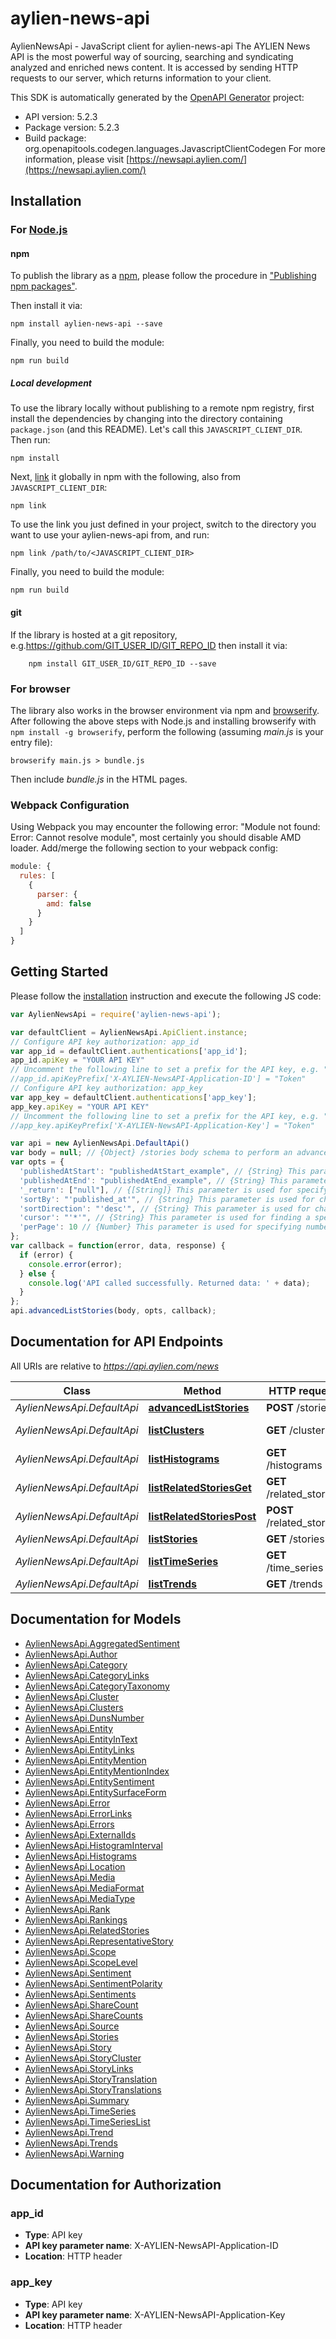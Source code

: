 # aylien-news-api

AylienNewsApi - JavaScript client for aylien-news-api
The AYLIEN News API is the most powerful way of sourcing, searching and syndicating analyzed and enriched news content. It is accessed by sending HTTP requests to our server, which returns information to your client.

This SDK is automatically generated by the [OpenAPI Generator](https://openapi-generator.tech) project:

- API version: 5.2.3
- Package version: 5.2.3
- Build package: org.openapitools.codegen.languages.JavascriptClientCodegen
For more information, please visit [https://newsapi.aylien.com/](https://newsapi.aylien.com/)

## Installation

### For [Node.js](https://nodejs.org/)

#### npm

To publish the library as a [npm](https://www.npmjs.com/), please follow the procedure in ["Publishing npm packages"](https://docs.npmjs.com/getting-started/publishing-npm-packages).

Then install it via:

```shell
npm install aylien-news-api --save
```

Finally, you need to build the module:

```shell
npm run build
```

##### Local development

To use the library locally without publishing to a remote npm registry, first install the dependencies by changing into the directory containing `package.json` (and this README). Let's call this `JAVASCRIPT_CLIENT_DIR`. Then run:

```shell
npm install
```

Next, [link](https://docs.npmjs.com/cli/link) it globally in npm with the following, also from `JAVASCRIPT_CLIENT_DIR`:

```shell
npm link
```

To use the link you just defined in your project, switch to the directory you want to use your aylien-news-api from, and run:

```shell
npm link /path/to/<JAVASCRIPT_CLIENT_DIR>
```

Finally, you need to build the module:

```shell
npm run build
```

#### git

If the library is hosted at a git repository, e.g.https://github.com/GIT_USER_ID/GIT_REPO_ID
then install it via:

```shell
    npm install GIT_USER_ID/GIT_REPO_ID --save
```

### For browser

The library also works in the browser environment via npm and [browserify](http://browserify.org/). After following
the above steps with Node.js and installing browserify with `npm install -g browserify`,
perform the following (assuming *main.js* is your entry file):

```shell
browserify main.js > bundle.js
```

Then include *bundle.js* in the HTML pages.

### Webpack Configuration

Using Webpack you may encounter the following error: "Module not found: Error:
Cannot resolve module", most certainly you should disable AMD loader. Add/merge
the following section to your webpack config:

```javascript
module: {
  rules: [
    {
      parser: {
        amd: false
      }
    }
  ]
}
```

## Getting Started

Please follow the [installation](#installation) instruction and execute the following JS code:

```javascript
var AylienNewsApi = require('aylien-news-api');

var defaultClient = AylienNewsApi.ApiClient.instance;
// Configure API key authorization: app_id
var app_id = defaultClient.authentications['app_id'];
app_id.apiKey = "YOUR API KEY"
// Uncomment the following line to set a prefix for the API key, e.g. "Token" (defaults to null)
//app_id.apiKeyPrefix['X-AYLIEN-NewsAPI-Application-ID'] = "Token"
// Configure API key authorization: app_key
var app_key = defaultClient.authentications['app_key'];
app_key.apiKey = "YOUR API KEY"
// Uncomment the following line to set a prefix for the API key, e.g. "Token" (defaults to null)
//app_key.apiKeyPrefix['X-AYLIEN-NewsAPI-Application-Key'] = "Token"

var api = new AylienNewsApi.DefaultApi()
var body = null; // {Object} /stories body schema to perform an advanced search with logical operators and nested objects. 
var opts = {
  'publishedAtStart': "publishedAtStart_example", // {String} This parameter is used for finding stories whose published at time is greater than the specified value. [Here](https://newsapi.aylien.com/docs/working-with-dates) you can find more information about how [to work with dates](https://newsapi.aylien.com/docs/working-with-dates). 
  'publishedAtEnd': "publishedAtEnd_example", // {String} This parameter is used for finding stories whose published at time is less than the specified value. [Here](https://newsapi.aylien.com/docs/working-with-dates) you can find more information about how [to work with dates](https://newsapi.aylien.com/docs/working-with-dates). 
  '_return': ["null"], // {[String]} This parameter is used for specifying return fields.
  'sortBy': "'published_at'", // {String} This parameter is used for changing the order column of the results. You can read about sorting results [here](https://newsapi.aylien.com/docs/sorting-results). 
  'sortDirection': "'desc'", // {String} This parameter is used for changing the order direction of the result. You can read about sorting results [here](https://newsapi.aylien.com/docs/sorting-results). 
  'cursor': "'*'", // {String} This parameter is used for finding a specific page. You can read more about pagination of results [here](https://newsapi.aylien.com/docs/pagination-of-results). 
  'perPage': 10 // {Number} This parameter is used for specifying number of items in each page You can read more about pagination of results [here](https://newsapi.aylien.com/docs/pagination-of-results) 
};
var callback = function(error, data, response) {
  if (error) {
    console.error(error);
  } else {
    console.log('API called successfully. Returned data: ' + data);
  }
};
api.advancedListStories(body, opts, callback);

```

## Documentation for API Endpoints

All URIs are relative to *https://api.aylien.com/news*

Class | Method | HTTP request | Description
------------ | ------------- | ------------- | -------------
*AylienNewsApi.DefaultApi* | [**advancedListStories**](docs/DefaultApi.md#advancedListStories) | **POST** /stories | List Stories
*AylienNewsApi.DefaultApi* | [**listClusters**](docs/DefaultApi.md#listClusters) | **GET** /clusters | List Clusters
*AylienNewsApi.DefaultApi* | [**listHistograms**](docs/DefaultApi.md#listHistograms) | **GET** /histograms | List histograms
*AylienNewsApi.DefaultApi* | [**listRelatedStoriesGet**](docs/DefaultApi.md#listRelatedStoriesGet) | **GET** /related_stories | 
*AylienNewsApi.DefaultApi* | [**listRelatedStoriesPost**](docs/DefaultApi.md#listRelatedStoriesPost) | **POST** /related_stories | 
*AylienNewsApi.DefaultApi* | [**listStories**](docs/DefaultApi.md#listStories) | **GET** /stories | List Stories
*AylienNewsApi.DefaultApi* | [**listTimeSeries**](docs/DefaultApi.md#listTimeSeries) | **GET** /time_series | List time series
*AylienNewsApi.DefaultApi* | [**listTrends**](docs/DefaultApi.md#listTrends) | **GET** /trends | List trends


## Documentation for Models

 - [AylienNewsApi.AggregatedSentiment](docs/AggregatedSentiment.md)
 - [AylienNewsApi.Author](docs/Author.md)
 - [AylienNewsApi.Category](docs/Category.md)
 - [AylienNewsApi.CategoryLinks](docs/CategoryLinks.md)
 - [AylienNewsApi.CategoryTaxonomy](docs/CategoryTaxonomy.md)
 - [AylienNewsApi.Cluster](docs/Cluster.md)
 - [AylienNewsApi.Clusters](docs/Clusters.md)
 - [AylienNewsApi.DunsNumber](docs/DunsNumber.md)
 - [AylienNewsApi.Entity](docs/Entity.md)
 - [AylienNewsApi.EntityInText](docs/EntityInText.md)
 - [AylienNewsApi.EntityLinks](docs/EntityLinks.md)
 - [AylienNewsApi.EntityMention](docs/EntityMention.md)
 - [AylienNewsApi.EntityMentionIndex](docs/EntityMentionIndex.md)
 - [AylienNewsApi.EntitySentiment](docs/EntitySentiment.md)
 - [AylienNewsApi.EntitySurfaceForm](docs/EntitySurfaceForm.md)
 - [AylienNewsApi.Error](docs/Error.md)
 - [AylienNewsApi.ErrorLinks](docs/ErrorLinks.md)
 - [AylienNewsApi.Errors](docs/Errors.md)
 - [AylienNewsApi.ExternalIds](docs/ExternalIds.md)
 - [AylienNewsApi.HistogramInterval](docs/HistogramInterval.md)
 - [AylienNewsApi.Histograms](docs/Histograms.md)
 - [AylienNewsApi.Location](docs/Location.md)
 - [AylienNewsApi.Media](docs/Media.md)
 - [AylienNewsApi.MediaFormat](docs/MediaFormat.md)
 - [AylienNewsApi.MediaType](docs/MediaType.md)
 - [AylienNewsApi.Rank](docs/Rank.md)
 - [AylienNewsApi.Rankings](docs/Rankings.md)
 - [AylienNewsApi.RelatedStories](docs/RelatedStories.md)
 - [AylienNewsApi.RepresentativeStory](docs/RepresentativeStory.md)
 - [AylienNewsApi.Scope](docs/Scope.md)
 - [AylienNewsApi.ScopeLevel](docs/ScopeLevel.md)
 - [AylienNewsApi.Sentiment](docs/Sentiment.md)
 - [AylienNewsApi.SentimentPolarity](docs/SentimentPolarity.md)
 - [AylienNewsApi.Sentiments](docs/Sentiments.md)
 - [AylienNewsApi.ShareCount](docs/ShareCount.md)
 - [AylienNewsApi.ShareCounts](docs/ShareCounts.md)
 - [AylienNewsApi.Source](docs/Source.md)
 - [AylienNewsApi.Stories](docs/Stories.md)
 - [AylienNewsApi.Story](docs/Story.md)
 - [AylienNewsApi.StoryCluster](docs/StoryCluster.md)
 - [AylienNewsApi.StoryLinks](docs/StoryLinks.md)
 - [AylienNewsApi.StoryTranslation](docs/StoryTranslation.md)
 - [AylienNewsApi.StoryTranslations](docs/StoryTranslations.md)
 - [AylienNewsApi.Summary](docs/Summary.md)
 - [AylienNewsApi.TimeSeries](docs/TimeSeries.md)
 - [AylienNewsApi.TimeSeriesList](docs/TimeSeriesList.md)
 - [AylienNewsApi.Trend](docs/Trend.md)
 - [AylienNewsApi.Trends](docs/Trends.md)
 - [AylienNewsApi.Warning](docs/Warning.md)


## Documentation for Authorization



### app_id


- **Type**: API key
- **API key parameter name**: X-AYLIEN-NewsAPI-Application-ID
- **Location**: HTTP header



### app_key


- **Type**: API key
- **API key parameter name**: X-AYLIEN-NewsAPI-Application-Key
- **Location**: HTTP header

